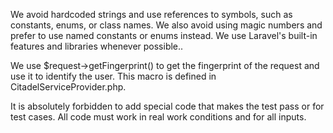 We avoid hardcoded strings and use references to symbols, such as constants, enums, or class names.
We also avoid using magic numbers and prefer to use named constants or enums instead.
We use Laravel's built-in features and libraries whenever possible.. 

We use $request->getFingerprint() to get the fingerprint of the request and use it to identify the user. This macro is defined in CitadelServiceProvider.php. 

It is absolutely forbidden to add special code that makes the test pass or for test cases. All code must work in real work conditions and for all inputs. 
 